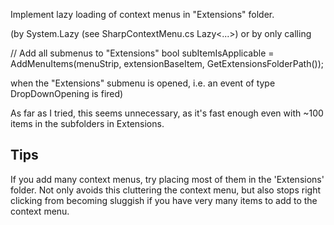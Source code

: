 ﻿Implement lazy loading of context menus in "Extensions" folder.

(by System.Lazy (see SharpContextMenu.cs Lazy<...>) or by only calling

// Add all submenus to "Extensions"
bool subItemIsApplicable = AddMenuItems(menuStrip, extensionBaseItem, GetExtensionsFolderPath());

when the "Extensions" submenu is opened, i.e. an event of type DropDownOpening is fired)

As far as I tried, this seems unnecessary, as it's fast enough even with ~100 items in the subfolders in Extensions.

## Tips
If you add many context menus, try placing most of them in the 'Extensions' folder.
Not only avoids this cluttering the context menu, but also stops right clicking from becoming
sluggish if you have very many items to add to the context menu.